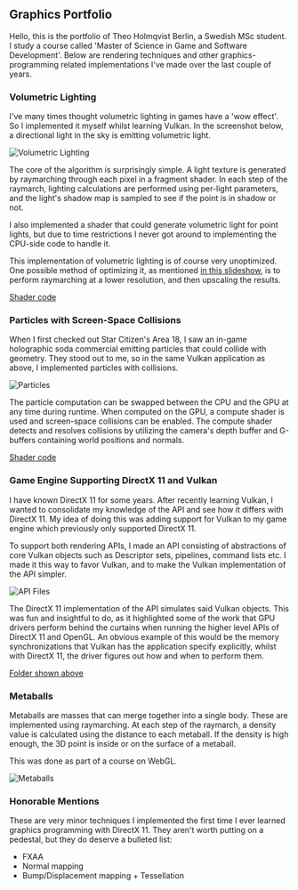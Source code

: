 ## Graphics Portfolio
Hello, this is the portfolio of Theo Holmqvist Berlin, a Swedish MSc student. I study a course called 'Master of Science in Game and Software Development'. Below are rendering techniques and other graphics-programming related implementations I've made over the last couple of years.

### Volumetric Lighting
I've many times thought volumetric lighting in games have a 'wow effect'. So I implemented it myself whilst learning Vulkan. In the screenshot below, a directional light in the sky is emitting volumetric light.

![Volumetric Lighting](https://i.gyazo.com/30c8c096f3c22aae8b8a1eb4f9232308.jpg)

The core of the algorithm is surprisingly simple. A light texture is generated by raymarching through each pixel in a fragment shader. In each step of the raymarch, lighting calculations are performed using per-light parameters, and the light's shadow map is sampled to see if the point is in shadow or not.

I also implemented a shader that could generate volumetric light for point lights, but due to time restrictions I never got around to implementing the CPU-side code to handle it.

This implementation of volumetric lighting is of course very unoptimized. One possible method of optimizing it, as mentioned [in this slideshow](https://fr.slideshare.net/BenjaminGlatzel/volumetric-lighting-for-many-lights-in-lords-of-the-fallen), is to perform raymarching at a lower resolution, and then upscaling the results.

[Shader code](https://github.com/TheoBerlin/VulkanBoys/blob/master/Project/assets/shaders/volumetricLight/volumetricDirectionalFragment.glsl)

### Particles with Screen-Space Collisions
When I first checked out Star Citizen's Area 18, I saw an in-game holographic soda commercial emitting particles that could collide with geometry. They stood out to me, so in the same Vulkan application as above, I implemented particles with collisions.

![Particles](particles.gif)

The particle computation can be swapped between the CPU and the GPU at any time during runtime. When computed on the GPU, a compute shader is used and screen-space collisions can be enabled. The compute shader detects and resolves collisions by utilizing the camera's depth buffer and G-buffers containing world positions and normals.

[Shader code](https://github.com/TheoBerlin/VulkanBoys/blob/master/Project/assets/shaders/particles/update_cs.glsl)

### Game Engine Supporting DirectX 11 and Vulkan
I have known DirectX 11 for some years. After recently learning Vulkan, I wanted to consolidate my knowledge of the API and see how it differs with DirectX 11. My idea of doing this was adding support for Vulkan to my game engine which previously only supported DirectX 11.

To support both rendering APIs, I made an API consisting of abstractions of core Vulkan objects such as Descriptor sets, pipelines, command lists etc. I made it this way to favor Vulkan, and to make the Vulkan implementation of the API simpler.

![API Files](https://i.gyazo.com/82545f2d0fdc9f5323ecae7d796b843b.png)

The DirectX 11 implementation of the API simulates said Vulkan objects. This was fun and insightful to do, as it highlighted some of the work that GPU drivers perform behind the curtains when running the higher level APIs of DirectX 11 and OpenGL. An obvious example of this would be the memory synchronizations that Vulkan has the application specify explicitly, whilst with DirectX 11, the driver figures out how and when to perform them.

[Folder shown above](https://github.com/TheoBerlin/SoloGame/tree/master/src/Engine/Rendering/APIAbstractions)

### Metaballs
Metaballs are masses that can merge together into a single body. These are implemented using raymarching. At each step of the raymarch, a density value is calculated using the distance to each metaball. If the density is high enough, the 3D point is inside or on the surface of a metaball.

This was done as part of a course on WebGL.

![Metaballs](metaballs.gif)

### Honorable Mentions
These are very minor techniques I implemented the first time I ever learned graphics programming with DirectX 11. They aren't worth putting on a pedestal, but they do deserve a bulleted list:
- FXAA
- Normal mapping
- Bump/Displacement mapping + Tessellation
